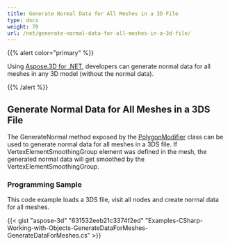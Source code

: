 ```yaml
---
title: Generate Normal Data for All Meshes in a 3D File
type: docs
weight: 70
url: /net/generate-normal-data-for-all-meshes-in-a-3d-file/
---
```


{{% alert color="primary" %}}

Using [Aspose.3D for .NET](https://products.aspose.com/3d/net), developers can generate normal data for all meshes in any 3D model (without the normal data).

{{% /alert %}}
## **Generate Normal Data for All Meshes in a 3DS File**
The GenerateNormal method exposed by the [PolygonModifier](http://www.aspose.com/api/net/3d/aspose.threed.entities/polygonmodifier) class can be used to generate normal data for all meshes in a 3DS file. If VertexElementSmoothingGroup element was defined in the mesh, the generated normal data will get smoothed by the VertexElementSmoothingGroup.
### **Programming Sample**
This code example loads a 3DS file, visit all nodes and create normal data for all meshes.

{{< gist "aspose-3d" "631532eeb21c3374f2ed" "Examples-CSharp-Working-with-Objects-GenerateDataForMeshes-GenerateDataForMeshes.cs" >}}
